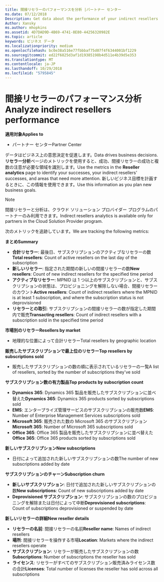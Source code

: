 ```yaml
---
title: 間接リセラーのパフォーマンスを分析 |パートナー センター
ms.date: 07/12/2018
Description: Get data about the performance of your indirect resellers.
Author: Xansky
ms.author: mhopkins
ms.assetid: 4D7DAD9D-4B69-4741-8E80-44256320982E
ms.topic: article
keywords: ビジネス データ
ms.localizationpriority: medium
ms.openlocfilehash: bc0e38a516e77fbbbaf75d07f4f6344001bf1229
ms.sourcegitcommit: ed22f6825d3af1d19385198b4d511e4b39d5e353
ms.translationtype: MT
ms.contentlocale: ja-JP
ms.lasthandoff: 10/29/2018
ms.locfileid: "5795845"
---
```

# <a name="analyze-indirect-resellers-performance"></a><span data-ttu-id="42598-103">間接リセラーのパフォーマンス分析</span><span class="sxs-lookup"><span data-stu-id="42598-103">Analyze indirect resellers performance</span></span> 

**<span data-ttu-id="42598-104">適用対象</span><span class="sxs-lookup"><span data-stu-id="42598-104">Applies to</span></span>**
- <span data-ttu-id="42598-105">パートナー センター</span><span class="sxs-lookup"><span data-stu-id="42598-105">Partner Center</span></span>

<span data-ttu-id="42598-106">データはビジネス上の意思決定を促進します。</span><span class="sxs-lookup"><span data-stu-id="42598-106">Data drives business decisions.</span></span> <span data-ttu-id="42598-107">**リセラー分析**ページのメトリックを使用すると、成功、間接リセラーの成功と複数の注意が必要な領域を識別します。</span><span class="sxs-lookup"><span data-stu-id="42598-107">Use the metrics in the **Reseller analytics** page to identify your successes, your indirect resellers' successes, and areas that need more attention.</span></span> <span data-ttu-id="42598-108">新しいビジネス目標を計画するときに、この情報を使用できます。</span><span class="sxs-lookup"><span data-stu-id="42598-108">Use this information as you plan new business goals.</span></span>

> [!NOTE]
> <span data-ttu-id="42598-109">間接リセラーと分析は、クラウド ソリューション プロバイダー プログラムのパートナーのみ利用できます。</span><span class="sxs-lookup"><span data-stu-id="42598-109">Indirect resellers analytics is available only for partners in the Cloud Solution Provider program.</span></span>

<span data-ttu-id="42598-110">次のメトリックを追跡しています。</span><span class="sxs-lookup"><span data-stu-id="42598-110">We are tracking the following metrics:</span></span>

**<span data-ttu-id="42598-111">まとめ</span><span class="sxs-lookup"><span data-stu-id="42598-111">Summary</span></span>**  
 - <span data-ttu-id="42598-112">**合計リセラー**: 最後日、サブスクリプションのアクティブなリセラーの数</span><span class="sxs-lookup"><span data-stu-id="42598-112">**Total resellers**: Count of active resellers on the last day of the subscription</span></span>  
 - <span data-ttu-id="42598-113">**新しいリセラー**: 指定された期間の新しいの間接リセラーの数</span><span class="sxs-lookup"><span data-stu-id="42598-113">**New resellers**: Count of new indirect resellers for the specified time period</span></span>  
 - <span data-ttu-id="42598-114">**アクティブなリセラー**: MPNID は 1 つ以上のサブスクリプションと、サブスクリプションの状態は、プロビジョニングを解除しない場合、間接リセラーのカウント</span><span class="sxs-lookup"><span data-stu-id="42598-114">**Active resellers**: Count of indirect resellers where the MPNID is at least 1 subscription, and where the subscription status is not deprovisioned</span></span>  
 - <span data-ttu-id="42598-115">**リセラーとの取引**: サブスクリプションの間接リセラーの数が指定した期間内で販売</span><span class="sxs-lookup"><span data-stu-id="42598-115">**Transacting resellers**: Count of indirect resellers with a subscription sold in the specified time period</span></span>  

**<span data-ttu-id="42598-116">市場別のリセラー</span><span class="sxs-lookup"><span data-stu-id="42598-116">Resellers by market</span></span>**  
 - <span data-ttu-id="42598-117">地理的な位置によって合計リセラー</span><span class="sxs-lookup"><span data-stu-id="42598-117">Total resellers by geographic location</span></span>  

**<span data-ttu-id="42598-118">販売したサブスクリプションで最上位のリセラー</span><span class="sxs-lookup"><span data-stu-id="42598-118">Top resellers by subscriptions sold</span></span>**
 - <span data-ttu-id="42598-119">販売したサブスクリプションの数の順に表示されているリセラーの一覧</span><span class="sxs-lookup"><span data-stu-id="42598-119">A list of resellers, sorted by the number of subscriptions they've sold</span></span>  

**<span data-ttu-id="42598-120">サブスクリプション数の有力製品</span><span class="sxs-lookup"><span data-stu-id="42598-120">Top products by subscription count</span></span>**  
 - <span data-ttu-id="42598-121">**Dynamics 365**: Dynamics 365 製品を販売したサブスクリプションに並べ替えた</span><span class="sxs-lookup"><span data-stu-id="42598-121">**Dynamics 365**: Dynamics 365 products sorted by subscriptions sold</span></span>  
 - <span data-ttu-id="42598-122">**EMS**: エンタープライズ管理サービスのサブスクリプションの販売数</span><span class="sxs-lookup"><span data-stu-id="42598-122">**EMS**: Number of Enterprise Management Services subscriptions sold</span></span>  
 - <span data-ttu-id="42598-123">**Microsoft 365**: 販売された数の Microsoft 365 のサブスクリプション</span><span class="sxs-lookup"><span data-stu-id="42598-123">**Microsoft 365**: Number of Microsoft 365 subscriptions sold</span></span>  
 - <span data-ttu-id="42598-124">**Office 365**: Office 365 製品を販売したサブスクリプションに並べ替えた</span><span class="sxs-lookup"><span data-stu-id="42598-124">**Office 365**: Office 365 products sorted by subscriptions sold</span></span>  

**<span data-ttu-id="42598-125">新しいサブスクリプション</span><span class="sxs-lookup"><span data-stu-id="42598-125">New subscriptions</span></span>**  
 - <span data-ttu-id="42598-126">日付によって追加された新しいサブスクリプションの数</span><span class="sxs-lookup"><span data-stu-id="42598-126">The number of new subscriptions added by date</span></span>  

**<span data-ttu-id="42598-127">サブスクリプションのチャーン</span><span class="sxs-lookup"><span data-stu-id="42598-127">Subscription churn</span></span>**  
 - <span data-ttu-id="42598-128">**新しいサブスクリプション**: 日付で追加された新しいサブスクリプションの数</span><span class="sxs-lookup"><span data-stu-id="42598-128">**New subscriptions**: Count of new subscriptions added by date</span></span>  
 - <span data-ttu-id="42598-129">**Deprovisioned サブスクリプション**: サブスクリプションの数のプロビジョニングを解除または日付によって中断</span><span class="sxs-lookup"><span data-stu-id="42598-129">**Deprovisioned subscriptions**: Count of subscriptions deprovisioned or suspended by date</span></span>  

**<span data-ttu-id="42598-130">新しいリセラーの詳細</span><span class="sxs-lookup"><span data-stu-id="42598-130">New reseller details</span></span>**  
 - <span data-ttu-id="42598-131">**リセラーの名前**: 間接リセラーの名前</span><span class="sxs-lookup"><span data-stu-id="42598-131">**Reseller name**: Names of indirect resellers</span></span>  
 - <span data-ttu-id="42598-132">**場所**: 間接リセラーを操作する市場</span><span class="sxs-lookup"><span data-stu-id="42598-132">**Location**: Markets where the indirect resellers operate</span></span>  
 - <span data-ttu-id="42598-133">**サブスクリプション**: リセラーが販売したサブスクリプションの数</span><span class="sxs-lookup"><span data-stu-id="42598-133">**Subscriptions**: Number of subscriptions the reseller has sold</span></span>  
 - <span data-ttu-id="42598-134">**ライセンス**: リセラーがすべてのサブスクリプション販売済みライセンス数の合計</span><span class="sxs-lookup"><span data-stu-id="42598-134">**Licenses**: Total number of licenses the reseller has sold across all subscriptions</span></span>  
  
  